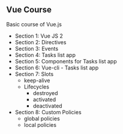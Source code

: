 ## Vue Course
Basic course of Vue.js

- Section 1: Vue JS 2
- Section 2: Directives
- Section 3: Events
- Section 4: Tasks list app
- Section 5: Components for Tasks list app
- Section 6: Vue-cli - Tasks list app
- Section 7: Slots
    + keep-alive
    + Lifecycles
        - destroyed
        - activated
        - deactivated
- Section 8: Custom Policies
    + global policies
    + local policies